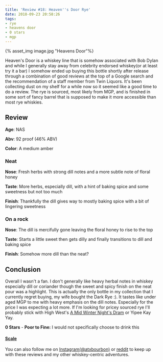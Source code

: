 ```yaml
---
title: 'Review #18: Heaven''s Door Rye'
date: 2018-09-23 20:58:26
tags:
- rye
- heavens door
- 0 stars
- mgp
---
```


{% asset_img image.jpg "Heavens Door"%}

Heaven's Door is a whiskey line that is somehow associated with Bob Dylan and while I generally stay away from celebrity endorsed whiskey(or at least try it a bar) I somehow ended up buying this bottle shortly after release through a combination of good reviews at the top of a Google search and the recommendation of a staff member from Twin Liquors. It's been collecting dust on my shelf for a while now so it seemed like a good time to do a review. The rye is sourced, most likely from MGP, and is finished in some sort of fancy barrel that is supposed to make it more accessible than most rye whiskies.

## Review
**Age**: NAS

**Abv**: 92 proof (46% ABV)

**Color**: A medium amber

### Neat
**Nose**: Fresh herbs with strong dill notes and a more subtle note of floral honey 

**Taste**: More herbs, especially dill, with a hint of baking spice and some sweetness but not too much

**Finish**: Thankfully the dill gives way to mostly baking spice with a bit of lingering sweetness

### On a rock
**Nose**: The dill is mercifully gone leaving the floral honey to rise to the top

**Taste**: Starts a little sweet then gets dilly and finally transitions to dill and baking spice 

**Finish**: Somehow more dill than the neat?

## Conclusion
Overall I wasn't a fan. I don't generally like heavy herbal notes in whiskey especially dill or coriander though the sweet and spicy finish on the neat pour was a highlight. This is actually the only bottle in my collection that I currently regret buying, my wife bought the Dark Rye :). It tastes like under aged MGP to me with heavy emphasis on the dill notes. Especially for the price I was expecting a lot more. If I'm looking for pricey sourced rye I'll probably stick with High West's [A Mid Winter Night's Dram](http://atxbourbon.com/2018/09/19/Review-16-A-Mid-Winter-Night-s-Dram-Act-5-Scene-3-Mystery-Sample/) or Yipee Kay Yay.

**0 Stars** - **Poor to Fine:** I would not specifically choose to drink this


#### [Scale](http://atxbourbon.com/Scale/)

You can also follow me on [Instagram(@atxbourbon)](https://www.instagram.com/atxbourbon/) or [reddit](https://www.reddit.com/r/scottmotorraddrinks/) to keep up with these reviews and my other whiskey-centric adventures.